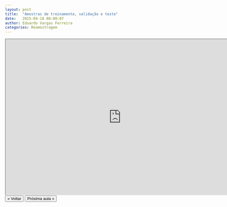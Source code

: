```yaml
---
layout: post
title:  "Amostras de treinamento, validação e teste"
date:   2015-04-18 08:00:07
author: Eduardo Vargas Ferreira
categories: Reamostragem
---
```


<center>
<iframe width="760" height="515" src="https://www.youtube.com/embed/vGLwU1Hpx_o?autoplay=0"> </iframe>
</center>


<FORM>
<INPUT Type="BUTTON" align="left" Value="&laquo; Voltar" Onclick="window.location.href='https://eduardoleg.github.io/ML4all/1parte/'">
<INPUT Type="BUTTON" align="left" Value="Próxima aula &raquo;" Onclick="window.location.href='https://eduardoleg.github.io/ML4all/'">
</FORM>
